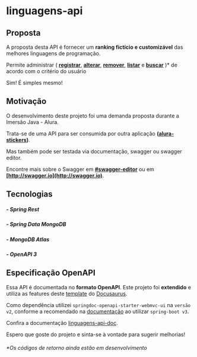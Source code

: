 # linguagens-api

## Proposta

A proposta desta API é fornecer um **ranking fictício e customizável** das melhores linguagens de programação.

Permite administrar (
**[registrar](https://kako13.github.io/linguagens-api-doc/docs/linguagens/adicionar/)**,
**[alterar](https://kako13.github.io/linguagens-api-doc/docs/linguagens/atualizar/)**,
**[remover](https://kako13.github.io/linguagens-api-doc/docs/linguagens/remover)**,
**[listar](https://kako13.github.io/linguagens-api-doc/docs/linguagens/listar/)** e
**[buscar](https://kako13.github.io/linguagens-api-doc/docs/linguagens/obter-por-id/)**
)* de acordo com o critério do usuário

Sim! É simples mesmo!

## Motivação

O desenvolvimento deste projeto foi uma demanda proposta durante a Imersão Java - Alura. 

Trata-se de uma API para ser consumida por outra aplicação **([alura-stickers](https://github.com/kako13/alura-stickers))**.

Mas também pode ser testada via documentação, swagger ou swagger editor.

Encontre mais sobre o Swagger em **[#swagger-editor](https://editor.swagger.io)** ou em **[http://swagger.io](http://swagger.io)**.

## Tecnologias 

##### - Spring Rest 
##### - Spring Data MongoDB 
##### - MongoDB Atlas 
##### - OpenAPI 3 

## Especificação OpenAPI  

Essa API é documentada no **formato OpenAPI**. Este projeto foi **extendido** e utiliza as features deste [template](https://github.com/PaloAltoNetworks/docusaurus-template-openapi-docs) do [Docusaurus](https://docusaurus.io). 

Como dependência utilizei `springdoc-openapi-starter-webmvc-ui` na `versão v2`, conforme a recomendado na [documentação](https://springdoc.org/v2/) ao utilizar `spring-boot v3`.

Confira a documentação [linguagens-api-doc](https://kako13.github.io/linguagens-api-doc).

Espero que goste do projeto e sinta-se à vontade para sugerir melhorias!

###### *Os códigos de retorno ainda estão em desenvolvimento